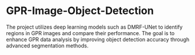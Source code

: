 # GPR-Image-Object-Detection
The project utilizes deep learning models such as DMRF-UNet to identify regions in GPR images and compare their performance. The goal is to enhance GPR data analysis by improving object detection accuracy through advanced segmentation methods.
